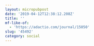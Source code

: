 ```yaml
---
layout: micropubpost
date: '2019-04-12T12:38:12.208Z'
title: ''
mf-like-of:
  - 'https://adactio.com/journal/15050'
slug: '45492'
category: social
---
```

